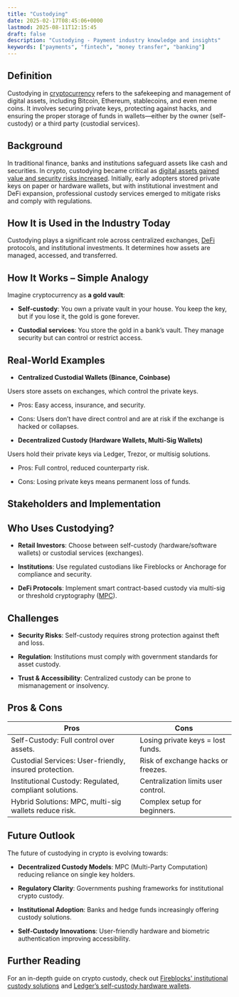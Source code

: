 ```yaml
---
title: "Custodying"
date: 2025-02-17T08:45:06+0000
lastmod: 2025-08-11T12:15:45
draft: false
description: "Custodying - Payment industry knowledge and insights"
keywords: ["payments", "fintech", "money transfer", "banking"]
---
```


## Definition

Custodying in [cryptocurrency](https://faisalkhanllc.xyz/resources/payments-wiki/c/cryptocurrency/) refers to the safekeeping and management of digital assets, including Bitcoin, Ethereum, stablecoins, and even meme coins. It involves securing private keys, protecting against hacks, and ensuring the proper storage of funds in wallets—either by the owner (self-custody) or a third party (custodial services).

## Background

In traditional finance, banks and institutions safeguard assets like cash and securities. In crypto, custodying became critical as [digital assets gained value and security risks increased](https://faisalkhanllc.xyz/resources/payments-wiki/c/custodying-in-cryptocurrency-and-blockchain/). Initially, early adopters stored private keys on paper or hardware wallets, but with institutional investment and DeFi expansion, professional custody services emerged to mitigate risks and comply with regulations.

## How It is Used in the Industry Today

Custodying plays a significant role across centralized exchanges, [DeFi](https://faisalkhanllc.xyz/resources/payments-wiki/d/decentralized-finance-defi/) protocols, and institutional investments. It determines how assets are managed, accessed, and transferred.

## How It Works – Simple Analogy

Imagine cryptocurrency as **a gold vault**:

- **Self-custody**: You own a private vault in your house. You keep the key, but if you lose it, the gold is gone forever.

- **Custodial services**: You store the gold in a bank’s vault. They manage security but can control or restrict access.

## Real-World Examples

- **Centralized Custodial Wallets (Binance, Coinbase)**

Users store assets on exchanges, which control the private keys.

- Pros: Easy access, insurance, and security.

- Cons: Users don’t have direct control and are at risk if the exchange is hacked or collapses.

- **Decentralized Custody (Hardware Wallets, Multi-Sig Wallets)**

Users hold their private keys via Ledger, Trezor, or multisig solutions.

- Pros: Full control, reduced counterparty risk.

- Cons: Losing private keys means permanent loss of funds.

## Stakeholders and Implementation

## Who Uses Custodying?

- **Retail Investors**: Choose between self-custody (hardware/software wallets) or custodial services (exchanges).

- **Institutions**: Use regulated custodians like Fireblocks or Anchorage for compliance and security.

- **DeFi Protocols**: Implement smart contract-based custody via multi-sig or threshold cryptography ([MPC](https://faisalkhanllc.xyz/resources/payments-wiki/m/multi-party-computation-mpc-wallet/)).

## Challenges

- **Security Risks**: Self-custody requires strong protection against theft and loss.

- **Regulation**: Institutions must comply with government standards for asset custody.

- **Trust & Accessibility**: Centralized custody can be prone to mismanagement or insolvency.

## Pros & Cons

| **Pros** | **Cons** |
| --- | --- |
| Self-Custody: Full control over assets. | Losing private keys = lost funds. |
| Custodial Services: User-friendly, insured protection. | Risk of exchange hacks or freezes. |
| Institutional Custody: Regulated, compliant solutions. | Centralization limits user control. |
| Hybrid Solutions: MPC, multi-sig wallets reduce risk. | Complex setup for beginners. |

## Future Outlook

The future of custodying in crypto is evolving towards:

- **Decentralized Custody Models**: MPC (Multi-Party Computation) reducing reliance on single key holders.

- **Regulatory Clarity**: Governments pushing frameworks for institutional crypto custody.

- **Institutional Adoption**: Banks and hedge funds increasingly offering custody solutions.

- **Self-Custody Innovations**: User-friendly hardware and biometric authentication improving accessibility.

## Further Reading

For an in-depth guide on crypto custody, check out [Fireblocks' institutional custody solutions](https://www.fireblocks.com/) and [Ledger’s self-custody hardware wallets](https://www.ledger.com/).